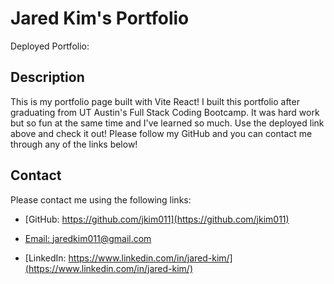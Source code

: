 # Jared Kim's Portfolio

  Deployed Portfolio: 
  
  ## Description
  This is my portfolio page built with Vite React! I built this portfolio after graduating from UT Austin's Full Stack Coding Bootcamp. It was hard work but so fun at the same time and I've learned so much. Use the deployed link above and check it out! Please follow my GitHub and you can contact me through any of the links below!

  ## Contact
  Please contact me using the following links:

  - [GitHub: https://github.com/jkim011](https://github.com/jkim011)

  - [Email: jaredkim011@gmail.com](mailto:jaredkim011@gmail.com)

  - [LinkedIn: https://www.linkedin.com/in/jared-kim/](https://www.linkedin.com/in/jared-kim/)
